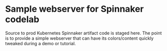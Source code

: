 # Sample webserver for Spinnaker codelab

Source  to prod Kubernetes Spinnaker artifact code is staged here. The point is to provide a simple webserver that can have its colors/content quickly tweaked during a demo or tutorial.
